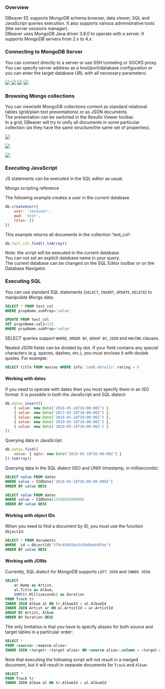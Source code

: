 ### Overview
DBeaver EE supports MongoDB schema browser, data viewer, SQL and JavaScript queries execution. 
It also supports various administrative tools (like server sessions manager).  
DBeaver uses MongoDB Java driver 3.8.0 to operate with a server. It supports MongoDB servers from 2.x to 4.x.  

### Connecting to MongoDB Server
You can connect directly to a server or use SSH tunneling or SOCKS proxy.  
You can specify server address as a host/port/database configuration or you can enter the target database URL with all necessary parameters:

![](images/database/mongodb/mongodb-connection-init.png)
![](images/database/mongodb/mongodb-connection-url.png)
![](images/database/mongodb/mongodb-connection-props.png)
![](images/database/mongodb/mongodb-connection-ssh.png)

### Browsing Mongo collections

You can view/edit MongoDB collections content as standard relational tables (grid/plain text presentations) or as JSON documents.  
The presentation can be switched in the Results Viewer toolbar.  
In a grid, DBeaver will try to unify all documents in some particular collection (as they have the same structure/the same set of properties).  

![](images/database/mongodb/mongodb-data-json.png)

![](images/database/mongodb/mongodb-data-grid.png)

![](images/database/mongodb/mongodb-data-edit.png)

### Executing JavaScript
JS statements can be executed in the SQL editor as usual.

Mongo scripting reference

The following example creates a user in the current database.
```js
db.createUser({
    user: 'testuser',
    pwd: 'test',
    roles: []
})
```

This example returns all documents in the collection 'test_col':
```js
db.test_col.find().toArray()
```

Note: the script will be executed in the current database.  
You can not set an explicit database name in your query.  
The current database can be changed on the SQL Editor toolbar or on the Database Navigator.  

### Executing SQL
You can use standard SQL statements (`SELECT`, `INSERT`, `UPDATE`, `DELETE`) to manipulate Mongo data.

```sql
SELECT * FROM test_col 
WHERE propName.subProp='value'

UPDATE FROM test_col 
SET propsName.val1=123
WHERE propName.subProp='value'
```

SELECT queries support `WHERE`, `ORDER BY`, `GROUP BY`, `JOIN` and `HAVING` clauses. 

Nested JSON fields can be divided by dot.
If your field contains any special characters (e.g. spaces, dashes, etc.), you must enclose it with double quotes. For example:
```sql
SELECT title FROM movies WHERE info.'imdb-details'.rating > 6
```

#### Working with dates

If you need to operate with dates then you must specify them in an ISO format. It is possible in both the JavaScript and SQL dialect:
```js
db.dates.insert([
    { value: new Date('2016-05-18T16:00:00Z') },
    { value: new Date('2017-05-18T16:00:00Z') },
    { value: new Date('2018-05-18T16:00:00Z') },
    { value: new Date('2019-05-18T16:00:00Z') },
    { value: new Date('2020-05-18T16:00:00Z') }	
])
```

Querying data in JavaScript:
```js
db.dates.find({
    value: { $gte: new Date('2018-05-18T16:00:00Z') }
}).toArray()
```

Querying data in the SQL dialect (ISO and UNIX timestamp, in milliseconds):
```sql
SELECT value FROM dates
WHERE value > ISODate('2018-05-18T16:00:00.000Z')
ORDER BY value DESC

SELECT value FROM dates
WHERE value > ISODate(1526659200000)
ORDER BY value DESC
```

#### Working with object IDs

When you need to find a document by ID, you must use the function `ObjectId`:

```sql
SELECT * FROM documents
WHERE _id = ObjectId('5f9c458018e3c69d0adc0fbd')
ORDER BY value DESC
```

#### Working with JOINs

Currently, SQL dialect for MongoDB supports `LEFT JOIN` and `INNER JOIN`:

```sql
SELECT
    ar.Name as Artist,
    al.Title as Album,
    SUM(tr.Milliseconds) as Duration
FROM Track tr
INNER JOIN Album al ON tr.AlbumId = al.AlbumId
INNER JOIN Artist ar ON al.ArtistId = ar.ArtistId
GROUP BY Artist, Album
ORDER BY Duration DESC
```

The only limitation is that you have to specify aliases for both source and target tables in a particular order:
```sql
SELECT *
FROM <source> <source-alias>
INNER JOIN <target> <target-alias> ON <source-alias>.column = <target-alias>.column
```

Note that executing the following script will not result in a merged document, but it will result in separate documents for `Track` and `Album`:
```sql
SELECT *
FROM Track tr
INNER JOIN Album al ON tr.AlbumId = al.AlbumId
```